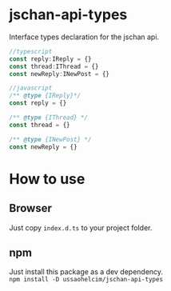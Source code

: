 # jschan-api-types
Interface types declaration for the jschan api.

```ts
//typescript
const reply:IReply = {}
const thread:IThread = {}
const newReply:INewPost = {}
```
```js
//javascript
/** @type {IReply}*/
const reply = {}

/** @type {IThread} */
const thread = {}

/** @type {INewPost} */
const newReply = {}
```

# How to use

## Browser

Just copy `index.d.ts` to your project folder.

## npm

Just install this package as a dev dependency.  
`npm install -D ussaohelcim/jschan-api-types`

